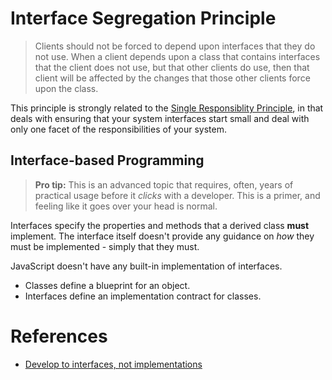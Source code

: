 # Interface Segregation Principle

> Clients should not be forced to depend upon interfaces that they do not use. When a client depends upon a class that contains interfaces that the client does not use, but that other clients do use, then that client will be affected by the changes that those other clients force upon the class.

This principle is strongly related to the [Single Responsiblity Principle](./SINGLE_RESPONSIBILITY_PRINCIPLE.md), in that deals with ensuring that your system interfaces start small and deal with only one facet of the responsibilities of your system.

## Interface-based Programming

> **Pro tip:** This is an advanced topic that requires, often, years of practical usage before it *clicks* with a developer. This is a primer, and feeling like it goes over your head is normal.

Interfaces specify the properties and methods that a derived class **must** implement. The interface itself doesn't provide any guidance on *how* they must be implemented - simply that they must.

JavaScript doesn't have any built-in implementation of interfaces.

* Classes define a blueprint for an object.
* Interfaces define an implementation contract for classes.


# References

* [Develop to interfaces, not implementations](http://stackoverflow.com/questions/2697783/what-does-program-to-interfaces-not-implementations-mean)
